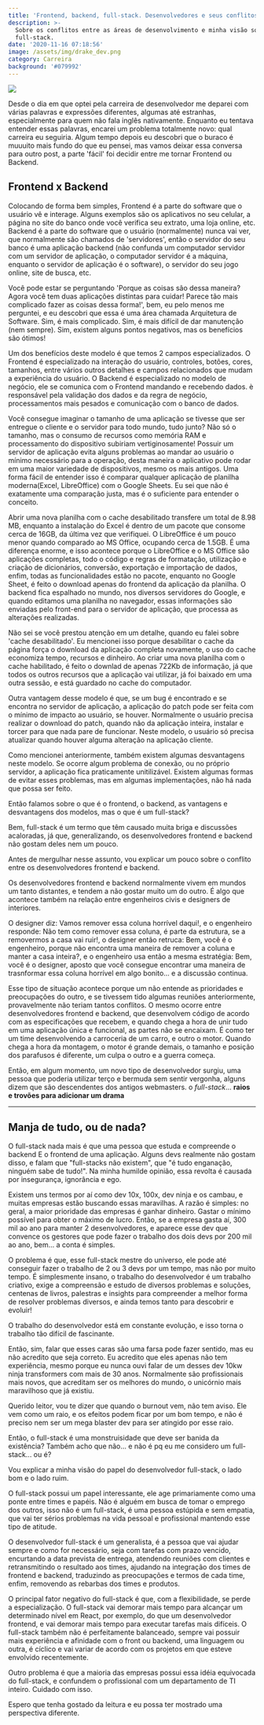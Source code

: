 ```yaml
---
title: 'Frontend, backend, full-stack. Desenvolvedores e seus conflitos'
description: >-
  Sobre os conflitos entre as áreas de desenvolvimento e minha visão sobre o
  full-stack.
date: '2020-11-16 07:18:56'
image: /assets/img/drake_dev.png
category: Carreira
background: '#079992'
---
```

![](/assets/img/drake_dev.png)

Desde o dia em que optei pela carreira de desenvolvedor me deparei com várias palavras e expressões diferentes, algumas até estranhas, especialmente para quem não fala inglês nativamente. Enquanto eu tentava entender essas palavras, encarei um problema totalmente novo: qual carreira eu seguiria. Algum tempo depois eu descobri que o buraco é muuuito mais fundo do que eu pensei, mas vamos deixar essa conversa para outro post, a parte 'fácil' foi decidir entre me tornar Frontend ou Backend.

## Frontend x Backend

Colocando de forma bem simples, Frontend é a parte do software que o usuário vê e interage. Alguns exemplos são os aplicativos no seu celular, a página no site do banco onde você verifica seu extrato, uma loja online, etc.
Backend é a parte do software que o usuário (normalmente) nunca vai ver, que normalmente são chamados de 'servidores', então o servidor do seu banco é uma aplicação backend (não confunda um computador servidor com um servidor de aplicação, o computador servidor é a máquina, enquanto o servidor de aplicação é o software), o servidor do seu jogo online, site de busca, etc.

Você pode estar se perguntando 'Porque as coisas são dessa maneira? Agora você tem duas aplicações distintas para cuidar! Parece tão mais complicado fazer as coisas dessa forma!', bem, eu pelo menos me perguntei, e eu descobri que essa é uma área chamada Arquitetura de Software. Sim, é mais complicado. Sim, é mais difícil de dar manutenção (nem sempre). Sim, existem alguns pontos negativos, mas os benefícios são ótimos!

Um dos benefícios deste modelo é que temos 2 campos especializados. O Frontend é especializado na interação do usuário, controles, botões, cores, tamanhos, entre vários outros detalhes e campos relacionados que mudam a experiência do usuário. O Backend é especializado no modelo de negócio, ele se comunica com o Frontend mandando e recebendo dados. è responsável pela validação dos dados e da regra de negócio, processamentos mais pesados e comunicação com o banco de dados.

Você consegue imaginar o tamanho de uma aplicação se tivesse que ser entregue o cliente e o servidor para todo mundo, tudo junto? Não só o tamanho, mas o consumo de recursos como memória RAM e processamento do dispositivo subiriam vertiginosamente! Possuir um servidor de aplicação evita alguns problemas ao mandar ao usuário o mínimo necessário para a operação, desta maneira o aplicativo pode rodar em uma maior variedade de dispositivos, mesmo os mais antigos. Uma forma fácil de entender isso é comparar qualquer aplicação de planilha moderna(Excel, LibreOffice) com o Google Sheets. Eu sei que não é exatamente uma comparação justa, mas é o suficiente para entender o conceito.

Abrir uma nova planilha com o cache desabilitado transfere um total de 8.98 MB, enquanto a instalação do Excel é dentro de um pacote que consome cerca de 16GB, da última vez que verifiquei. O LibreOffice é um pouco menor quando comparado ao MS Office, ocupando cerca de 1.5GB. É uma diferença enorme, e isso acontece porque o LibreOffice e o MS Office são aplicações completas, todo o código e regras de formatação, utilização e criação de dicionários, conversão, exportação e importação de dados, enfim, todas as funcionalidades estão no pacote, enquanto no Google Sheet, é feito o download apenas do frontend da aplicação da planilha. O backend fica espalhado no mundo, nos diversos servidores do Google, e quando editamos uma planilha no navegador, essas informações são enviadas pelo front-end para o servidor de aplicação, que processa as alterações realizadas.

Não sei se você prestou atenção em um detalhe, quando eu falei sobre 'cache desabilitado'. Eu mencionei isso porque desabilitar o cache da página força o download da aplicação completa novamente, o uso do cache economiza tempo, recursos e dinheiro. Ao criar uma nova planilha com o cache habilitado, é feito o downlad de apenas 722Kb de informação, já que todos os outros recursos que a aplicação vai utilizar, já foi baixado em uma outra sessão, e está guardado no cache do computador.

Outra vantagem desse modelo é que, se um bug é encontrado e se encontra no servidor de aplicação, a aplicação do patch pode ser feita com o mínimo de impacto ao usuário, se houver. Normalmente o usuário precisa realizar o download do patch, quando não da aplicação inteira, instalar e torcer para que nada pare de funcionar. Neste modelo, o usuário só precisa atualizar quando houver alguma alteração na aplicação cliente.

Como mencionei anteriormente, também existem algumas desvantagens neste modelo. Se ocorre algum problema de conexão, ou no próprio servidor, a aplicação fica praticamente unitilizável. Existem algumas formas de evitar esses problemas, mas em algumas implementações, não há nada que possa ser feito.

Então falamos sobre o que é o frontend, o backend, as vantagens e desvantagens dos modelos, mas o que é um full-stack?

Bem, full-stack é um termo que têm causado muita briga e discussões acaloradas, já que, generalizando, os desenvolvedores frontend e backend não gostam deles nem um pouco.

Antes de mergulhar nesse assunto, vou explicar um pouco sobre o conflito entre os desenvolvedores frontend e backend.

Os desenvolvedores frontend e backend normalmente vivem em mundos um tanto distantes, e tendem a não gostar muito um do outro. É algo que acontece também na relação entre engenheiros civis e designers de interiores.

O designer diz: Vamos remover essa coluna horrível daqui!, e o engenheiro responde: Não tem como remover essa coluna, é parte da estrutura, se a removermos a casa vai ruir!, o designer então retruca: Bem, você é o engenheiro, porque não encontra uma maneira de remover a coluna e manter a casa inteira?, e o engenheiro usa então a mesma estratégia: Bem, você é o designer, aposto que você consegue encontrar uma maneira de trasnformar essa coluna horrível em algo bonito... e a discussão continua.

Esse tipo de situação acontece porque um não entende as prioridades e preocupações do outro, e se tivessem tido algumas reuniões anteriormente, provavelmente não teriam tantos conflitos. O mesmo ocorre entre desenvolvedores frontend e backend, que desenvolvem código de acordo com as especificações que recebem, e quando chega a hora de unir tudo em uma aplicação única e funcional, as partes não se encaixam. É como ter um time desenvolvendo a carroceria de um carro, e outro o motor. Quando chega a hora da montagem, o motor é grande demais, o tamanho e posição dos parafusos é diferente, um culpa o outro e a guerra começa.

Então, em algum momento, um novo tipo de desenvolvedor surgiu, uma pessoa que poderia utilizar terço e bermuda sem sentir vergonha, alguns dizem que são descendentes dos antigos webmasters. o _full-stack_... **raios e trovões para adicionar um drama**

- - -

## Manja de tudo, ou de nada?

O full-stack nada mais é que uma pessoa que estuda e compreende o backend E o frontend de uma aplicação. Alguns devs realmente não gostam disso, e falam que "full-stacks não existem", que "é tudo enganação, ninguém sabe de tudo!". Na minha humilde opinião, essa revolta é causada por insegurança, ignorância e ego.

Existem uns termos por aí como dev 10x, 100x, dev ninja e os cambau, e muitas empresas estão buscando essas maravilhas. A razão é simples: no geral, a maior prioridade das empresas é ganhar dinheiro. Gastar o mínimo possível para obter o máximo de lucro. Então, se a empresa gasta aí, 300 mil ao ano para manter 2 desenvolvedores, e aparece esse dev que convence os gestores que pode fazer o trabalho dos dois devs por 200 mil ao ano, bem... a conta é simples.

O problema é que, esse full-stack mestre do universo, ele pode até conseguir fazer o trabalho de 2 ou 3 devs por um tempo, mas não por muito tempo. É simplesmente insano, o trabalho do desenvolvedor é um trabalho criativo, exige a compreensão e estudo de diversos problemas e soluções, centenas de livros, palestras e insights para compreender a melhor forma de resolver problemas diversos, e ainda temos tanto para descobrir e evoluir!

O trabalho do desenvolvedor está em constante evolução, e isso torna o trabalho tão difícil de fascinante.

Então, sim, falar que esses caras são uma farsa pode fazer sentido, mas eu não acredito que seja correto. Eu acredito que eles apenas não tem experiência, mesmo porque eu nunca ouvi falar de um desses dev 10kw ninja transformers com mais de 30 anos. Normalmente são profissionais mais novos, que acreditam ser os melhores do mundo, o unicórnio mais maravilhoso que já existiu.

Querido leitor, vou te dizer que quando o burnout vem, não tem aviso. Ele vem como um raio, e os efeitos podem ficar por um bom tempo, e não é preciso nem ser um mega blaster dev para ser atingido por esse raio.

Então, o full-stack é uma monstruisidade que deve ser banida da existência? Também acho que não... e não é pq eu me considero um full-stack... ou é?

Vou explicar a minha visão do papel do desenvolvedor full-stack, o lado bom e o lado ruim.

O full-stack possui um papel interessante, ele age primariamente como uma ponte entre times e papéis. Não é alguém em busca de tomar o emprego dos outros, isso não é um full-stack, é uma pessoa estúpida e sem empatia, que vai ter sérios problemas na vida pessoal e profissional mantendo esse tipo de atitude.

O desenvolvedor full-stack é um generalista, é a pessoa que vai ajudar sempre e como for necessário, seja com tarefas com prazo vencido, encurtando a data prevista de entrega, atendendo reuniões com clientes e retransmitindo o resultado aos times, ajudando na integração dos times de frontend e backend, traduzindo as preocupações e termos de cada time, enfim, removendo as rebarbas dos times e produtos.

O principal fator negativo do full-stack é que, com a flexibilidade, se perde a especialização. O full-stack vai demorar mais tempo para alcançar um determinado nível em React, por exemplo, do que um desenvolvedor frontend, e vai demorar mais tempo para executar tarefas mais difíceis. O full-stack também não é perfeitamente balanceado, sempre vai possuir mais experiência e afinidade com o front ou backend, uma linguagem ou outra, é cíclico e vai variar de acordo com os projetos em que esteve envolvido recentemente.

Outro problema é que a maioria das empresas possui essa idéia equivocada do full-stack, e confundem o profissional com um departamento de TI inteiro. Cuidado com isso.

Espero que tenha gostado da leitura e eu possa ter mostrado uma perspectiva diferente.

